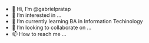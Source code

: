 - 👋 Hi, I’m @gabrielpratap
- 👀 I’m interested in ...
- 🌱 I’m currently learning BA in Information Techinology
- 💞️ I’m looking to collaborate on ...
- 📫 How to reach me ...

<!---
gabrielpratap/gabrielpratap is a ✨ special ✨ repository because its `README.md` (this file) appears on your GitHub profile.
You can click the Preview link to take a look at your changes.
--->
